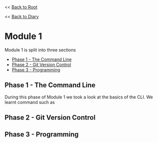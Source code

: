 << [Back to Root](../../README.md)

<< [Back to Diary](../README.md)

# Module 1

Module 1 is split into three sections
 - [Phase 1 - The Command Line](#phase-1---the-command-line)
 - [Phase 2 - Git Version Control](#phase-2---git-version-control)
 - [Phase 3 - Programming](#phase-3---programming)

## Phase 1 - The Command Line

During this phase of Module 1 we took a look at the basics of the CLI. We learnt command such as 

## Phase 2 - Git Version Control

## Phase 3 - Programming